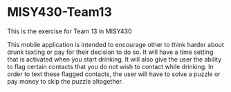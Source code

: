 MISY430-Team13
==============

This is the exercise for Team 13 in MISY430

This mobile application is intended to encourage other to think harder about drunk texting or pay for their decision to do so. It will have a time setting that is activated when you start drinking. It will also give the user the ability to flag certain contacts that you do not wish to contact while drinking. In order to text these flagged contacts, the user will have to solve a puzzle or pay money to skip the puzzle altogether.
